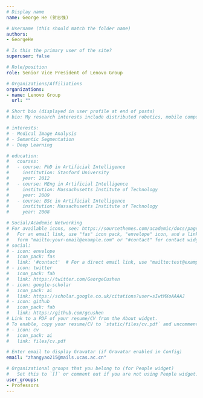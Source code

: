 ```yaml
---
# Display name
name: George He (贺志强)

# Username (this should match the folder name)
authors:
- GeorgeHe

# Is this the primary user of the site?
superuser: false

# Role/position
role: Senior Vice President of Lenovo Group

# Organizations/Affiliations
organizations:
- name: Lenovo Group
  url: ""

# Short bio (displayed in user profile at end of posts)
# bio: My research interests include distributed robotics, mobile computing and programmable matter.

# interests:
# - Medical Image Analysis
# - Semantic Segmentation
# - Deep Learning

# education:
#   courses:
#   - course: PhD in Artificial Intelligence
#     institution: Stanford University
#     year: 2012
#   - course: MEng in Artificial Intelligence
#     institution: Massachusetts Institute of Technology
#     year: 2009
#   - course: BSc in Artificial Intelligence
#     institution: Massachusetts Institute of Technology
#     year: 2008

# Social/Academic Networking
# For available icons, see: https://sourcethemes.com/academic/docs/page-builder/#icons
#   For an email link, use "fas" icon pack, "envelope" icon, and a link in the
#   form "mailto:your-email@example.com" or "#contact" for contact widget.
# social:
# - icon: envelope
#   icon_pack: fas
#   link: '#contact'  # For a direct email link, use "mailto:test@example.org".
# - icon: twitter
#   icon_pack: fab
#   link: https://twitter.com/GeorgeCushen
# - icon: google-scholar
#   icon_pack: ai
#   link: https://scholar.google.co.uk/citations?user=sIwtMXoAAAAJ
# - icon: github
#   icon_pack: fab
#   link: https://github.com/gcushen
# Link to a PDF of your resume/CV from the About widget.
# To enable, copy your resume/CV to `static/files/cv.pdf` and uncomment the lines below.
# - icon: cv
#   icon_pack: ai
#   link: files/cv.pdf

# Enter email to display Gravatar (if Gravatar enabled in Config)
email: "zhangyao215@mails.ucas.ac.cn"

# Organizational groups that you belong to (for People widget)
#   Set this to `[]` or comment out if you are not using People widget.
user_groups:
- Professors
---
```


